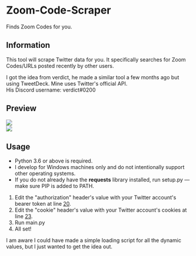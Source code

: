 # Zoom-Code-Scraper
Finds Zoom Codes for you.

## Information
This tool will scrape Twitter data for you. It specifically searches for Zoom Codes/URLs posted recently by other users.

I got the idea from verdict, he made a similar tool a few months ago but using TweetDeck. Mine uses Twitter's official API.<br/>
His Discord username: verdict#0200

## Preview
![](https://i.imgur.com/8mfXao4.png)<br/>
![](https://i.imgur.com/0jSibRF.png)

## Usage
- Python 3.6 or above is required.
- I develop for Windows machines only and do not intentionally support other operating systems.
- If you do not already have the **requests** library installed, run setup.py — make sure PIP is added to PATH.
1. Edit the "authorization" header's value with your Twitter account's bearer token at line [20](https://github.com/zoony1337/Zoom-Code-Scraper/blob/master/main.py#L20).
2. Edit the "cookie" header's value with your Twitter account's cookies at line [23](https://github.com/zoony1337/Zoom-Code-Scraper/blob/master/main.py#L23).
3. Run main.py
4. All set!

I am aware I could have made a simple loading script for all the dynamic values, but I just wanted to get the idea out.
